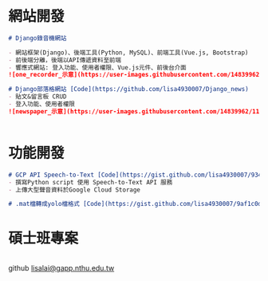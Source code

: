 <link rel="stylesheet" href="../css/social-circles.min.css">

# 網站開發
```markdown
# Django錄音機網站

- 網站框架(Django)、後端工具(Python, MySQL)、前端工具(Vue.js, Bootstrap)
- 前後端分離，後端以API傳遞資料至前端
- 響應式網站: 登入功能、使用者權限、Vue.js元件、前後台介面
![one_recorder_示意](https://user-images.githubusercontent.com/14839962/117851557-035c3300-b2b9-11eb-823d-dba9b7c4c7e2.png)

# Django部落格網站 [Code](https://github.com/lisa4930007/Django_news)
- 貼文&留言板 CRUD
- 登入功能、使用者權限
![newspaper_示意](https://user-images.githubusercontent.com/14839962/117851535-fdfee880-b2b8-11eb-942d-45435027173d.png)



```

# 功能開發
```markdown
# GCP API Speech-to-Text [Code](https://gist.github.com/lisa4930007/934866e97e37ceba29e75136b4e52038)
- 撰寫Python script 使用 Speech-to-Text API 服務 
- 上傳大型聲音資料於Google Cloud Storage

# .mat檔轉成yolo檔格式 [Code](https://gist.github.com/lisa4930007/9af1c0d2832e77a7454d3ed9f6fca9c2)
```

# 碩士班專案
```markdown

```




github
lisalai@gapp.nthu.edu.tw

<a class="icon-linkedin social-button color" href="https://www.linkedin.com/in/lisa4930007/"></a>

